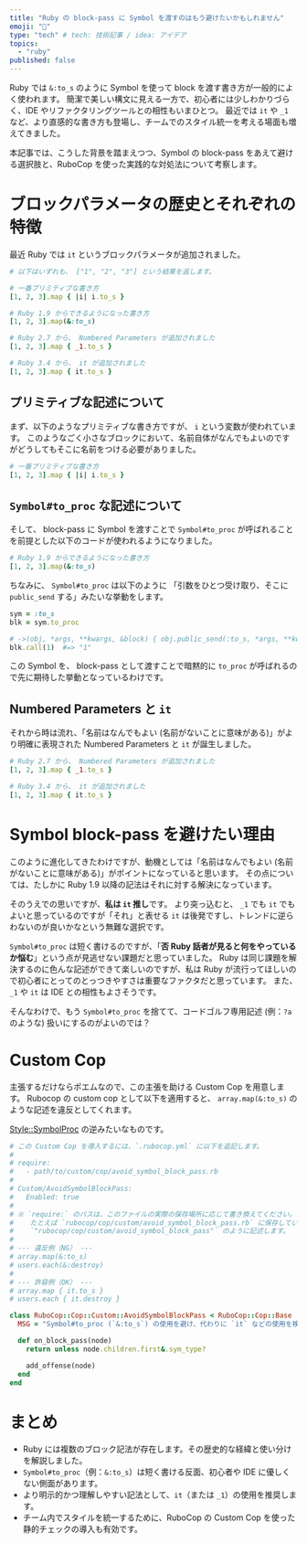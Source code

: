 ```yaml
---
title: "Ruby の block-pass に Symbol を渡すのはもう避けたいかもしれません"
emoji: "🐫"
type: "tech" # tech: 技術記事 / idea: アイデア
topics:
  - "ruby"
published: false
---
```


Ruby では `&:to_s` のように Symbol を使って block を渡す書き方が一般的によく使われます。
簡潔で美しい構文に見える一方で、初心者には少しわかりづらく、IDE やリファクタリングツールとの相性もいまひとつ。
最近では `it` や `_1` など、より直感的な書き方も登場し、チームでのスタイル統一を考える場面も増えてきました。

本記事では、こうした背景を踏まえつつ、Symbol の block-pass をあえて避ける選択肢と、RuboCop を使った実践的な対処法について考察します。

# ブロックパラメータの歴史とそれぞれの特徴

最近 Ruby では `it` というブロックパラメータが追加されました。

```ruby
# 以下はいずれも、 ["1", "2", "3"] という結果を返します。

# 一番プリミティブな書き方
[1, 2, 3].map { |i| i.to_s }

# Ruby 1.9 からできるようになった書き方
[1, 2, 3].map(&:to_s)

# Ruby 2.7 から、 Numbered Parameters が追加されました
[1, 2, 3].map { _1.to_s }

# Ruby 3.4 から、 it が追加されました
[1, 2, 3].map { it.to_s }
```

## プリミティブな記述について

まず、以下のようなプリミティブな書き方ですが、 `i` という変数が使われています。
このようなごく小さなブロックにおいて、名前自体がなんでもよいのですがどうしてもそこに名前をつける必要がありました。

```ruby
# 一番プリミティブな書き方
[1, 2, 3].map { |i| i.to_s }
```

## `Symbol#to_proc` な記述について

そして、 block-pass に Symbol を渡すことで `Symbol#to_proc` が呼ばれることを前提とした以下のコードが使われるようになりました。

```ruby
# Ruby 1.9 からできるようになった書き方
[1, 2, 3].map(&:to_s)
```

ちなみに、 `Symbol#to_proc` は以下のように
「引数をひとつ受け取り、そこに `public_send` する」みたいな挙動をします。

```ruby
sym = :to_s
blk = sym.to_proc

# ->(obj, *args, **kwargs, &block) { obj.public_send(:to_s, *args, **kwargs, &block) } みたいな挙動
blk.call(1)  #=> "1"
```

この Symbol を、 block-pass として渡すことで暗黙的に `to_proc` が呼ばれるので先に期待した挙動となっているわけです。

## Numbered Parameters と `it`

それから時は流れ、「名前はなんでもよい (名前がないことに意味がある)」がより明確に表現された Numbered Parameters と `it` が誕生しました。

```ruby
# Ruby 2.7 から、 Numbered Parameters が追加されました
[1, 2, 3].map { _1.to_s }

# Ruby 3.4 から、 it が追加されました
[1, 2, 3].map { it.to_s }
```

# Symbol block-pass を避けたい理由

このように進化してきたわけですが、動機としては「名前はなんでもよい (名前がないことに意味がある)」がポイントになっていると思います。
その点については、たしかに Ruby 1.9 以降の記法はそれに対する解決になっています。

そのうえでの思いですが、**私は `it` 推し**です。
より突っ込むと、 `_1` でも `it` でもよいと思っているのですが「それ」と表せる `it` は後発ですし、トレンドに逆らわないのが良いかなという無難な選択です。

`Symbol#to_proc` は短く書けるのですが、「**否 Ruby 話者が見ると何をやっているか悩む**」という点が見逃せない課題だと思っていました。
Ruby は同じ課題を解決するのに色んな記述ができて楽しいのですが、私は Ruby が流行ってほしいので初心者にとってのとっつきやすさは重要なファクタだと思っています。
また、`_1` や `it` は IDE との相性もよさそうです。

そんなわけで、もう `Symbol#to_proc` を捨てて、コードゴルフ専用記述 (例：`?a` のような) 扱いにするのがよいのでは？

# Custom Cop

主張するだけならポエムなので、この主張を助ける Custom Cop を用意します。
Rubocop の custom cop として以下を適用すると、 `array.map(&:to_s)` のような記述を違反としてくれます。

[Style::SymbolProc](https://www.rubydoc.info/gems/rubocop/RuboCop/Cop/Style/SymbolProc) の逆みたいなものです。

```ruby
# この Custom Cop を導入するには、`.rubocop.yml` に以下を追記します。
#
# require:
#   - path/to/custom/cop/avoid_symbol_block_pass.rb
#
# Custom/AvoidSymbolBlockPass:
#   Enabled: true
#
# ※ `require:` のパスは、このファイルの実際の保存場所に応じて書き換えてください。
#    たとえば `rubocop/cop/custom/avoid_symbol_block_pass.rb` に保存している場合は、
#    `"rubocop/cop/custom/avoid_symbol_block_pass"` のように記述します。
#
# --- 違反例（NG） ---
# array.map(&:to_s)
# users.each(&:destroy)
#
# --- 許容例（OK） ---
# array.map { it.to_s }
# users.each { it.destroy }

class RuboCop::Cop::Custom::AvoidSymbolBlockPass < RuboCop::Cop::Base
  MSG = "Symbol#to_proc (`&:to_s`) の使用を避け、代わりに `it` などの使用を検討してください。"

  def on_block_pass(node)
    return unless node.children.first&.sym_type?

    add_offense(node)
  end
end
```

# まとめ

* Ruby には複数のブロック記法が存在します。その歴史的な経緯と使い分けを解説しました。
* `Symbol#to_proc`（例：`&:to_s`）は短く書ける反面、初心者や IDE に優しくない側面があります。
* より明示的かつ理解しやすい記法として、`it`（または `_1`）の使用を推奨します。
* チーム内でスタイルを統一するために、RuboCop の Custom Cop を使った静的チェックの導入も有効です。

